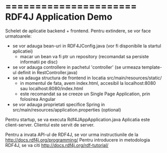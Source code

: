 ======================
RDF4J Application Demo
======================

Schelet de aplicatie backend + frontend.
Pentru extindere, se vor face urmatoarele:
- se vor adauga bean-uri in RDF4JConfig.java (vor fi disponibile la startul aplicatiei)
  - macar un bean va fi ptr un repository (recomandat sa persiste informatii pe disc)
- se vor adauga controllere in pachetul 'controller' (se urmeaza template-ul definit in RestController.java)
- se va adauga structura de frontend in locatia src/main/resources/static/
  - in momentul de fata, avem index.html, accesibil la localhost:8080 sau localhost:8080/index.html
  - este recomandat sa se creeze un Single Page Application, prin folosirea Angular
- se vor adauga proprietati specifice Spring in src/main/resources/application.properties (optional)

Pentru startup, se va executa Rdf4JAppApplication.java
Aplicatia este client-server.
Clientul este servit de server.

Pentru a invata API-ul de RDF4J, se vor urma instructiunile de la http://docs.rdf4j.org/programming/
Pentru introducere in metodologia RDF4J, se va citi http://docs.rdf4j.org/rdf-tutorial/